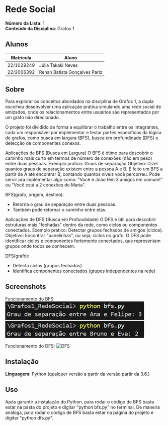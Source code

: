 # Rede Social

**Número da Lista**: 1<br>
**Conteúdo da Disciplina**: Grafos 1<br>

## Alunos
|Matrícula | Aluno |
| -- | -- |
| 22/1029249  |  Júlia Takaki Neves |
| 22/2006392  |  Renan Batista Gonçalves Pariz |

## Sobre 
Para explorar os conceitos abordados na disciplina de Grafos 1, a dupla escolheu desenvolver uma aplicação prática simulando uma rede social de amizades, onde os relacionamentos entre usuários são representados por um grafo não direcionado.

O projeto foi dividido de forma a equilibrar o trabalho entre os integrantes, cada um responsável por implementar e testar partes específicas da lógica de grafos, como busca em largura (BFS), busca em profundidade (DFS) e detecção de componentes conexos.

Aplicações de BFS (Busca em Largura)
O BFS é ótimo para descobrir o caminho mais curto em termos de número de conexões (não em peso) entre duas pessoas.
Exemplo prático: Graus de separação
Objetivo: Dizer quantos graus de separação existem entre a pessoa A e B.
É feito um BFS a partir de A até encontrar B, contando quantos níveis você percorreu.
Pode servir pra implementar algo como: “Você e João têm 3 amigos em comum!” ou “Você está a 2 conexões de Maria”.

BFS(grafo, origem, destino):
- Retorna o grau de separação entre duas pessoas.
- Também pode retornar o caminho entre elas.

Aplicações de DFS (Busca em Profundidade)
O DFS é útil para descobrir estruturas mais "fechadas" dentro da rede, como ciclos ou componentes conectados.
Exemplo prático: Detectar grupos fechados de amigos (ciclos).
Objetivo: Encontrar "panelinhas", ou seja, ciclos no grafo.
O DFS pode identificar ciclos e componentes fortemente conectados, que representam grupos onde todos se conhecem.

DFS(grafo):
- Detecta ciclos (grupos fechados)
- Identifica componentes conectados (grupos independentes na rede)

## Screenshots
Funcionamento do BFS:
![BFS](assets/bfs1.jpg)
![BFS](assets/bfs2.jpg)

Funcionamento do DFS:
![DFS](assets/dfs.jpg)

## Instalação 
**Linguagem**: Python (qualquer versão a partir da versão partir da 3.6.)<br>

## Uso 
Após garantir a instalação do Python, para rodar o código de BFS basta estar na pasta do projeto e digitar "python bfs.py" no terminal. De maneira análoga, para rodar o código de BFS basta estar na página do projeto e digitar "python dfs.py".